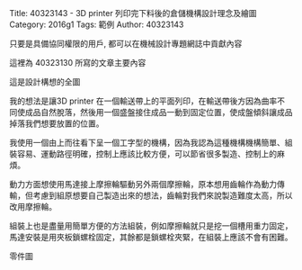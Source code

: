 Title: 40323143 - 3D printer 列印完下料後的倉儲機構設計理念及繪圖
Category: 2016g1
Tags: 範例
Author: 40323143

只要是具備協同權限的用戶, 都可以在機械設計專題網誌中貢獻內容

<!-- PELICAN_END_SUMMARY -->

這裡為 40323130 所寫的文章主要內容

這是設計構想的全圖
 <script src="https://embed.github.com/view/3d/coursemdetw/project_site/tree/gh-pages/theme\images\40323143\asm0001.stl"></script>
 
我的想法是讓3D printer 在一個輸送帶上的平面列印，在輸送帶後方因為曲率不同使成品自然脫落，然後用一個盛盤接住成品一動到固定位置，使成盤傾斜讓成品掉落我們想要放置的位置。

我使用一個由上而往看下呈一個工字型的機構，因為我認為這種機構機構簡單、組裝容易、運動路徑明確，控制上應該比較方便，可以節省很多製造、控制上的麻煩。
        
動力方面想使用馬達接上摩擦輪驅動另外兩個摩擦輪，原本想用齒輪作為動力傳輸，但考慮到組原想要自己製造出來的想法，齒輪對我們來說製造難度太高，所以改用摩擦輪。
        
組裝上也是盡量用簡單方便的方法組裝，例如摩擦輪就只是挖一個槽用重力固定，馬達安裝是用夾板鎖螺栓固定，其餘都是鎖螺栓夾緊，在組裝上應該不會有困難。
        
零件圖
<script src="https://embed.github.com/view/3d/coursemdetw/project_site/tree/gh-pages/theme\images\40323143\1long"></script> 
<script src="https://embed.github.com/view/3d/coursemdetw/project_site/tree/gh-pages/theme\images\40323143\2long"></script>
<script src="https://embed.github.com/view/3d/coursemdetw/project_site/tree/gh-pages/theme\images\40323143\3"></script>
<script src="https://embed.github.com/view/3d/coursemdetw/project_site/tree/gh-pages/theme\images\40323143\3long"></script>
<script src="https://embed.github.com/view/3d/coursemdetw/project_site/tree/gh-pages/theme\images\40323143\4-02"></script>
<script src="https://embed.github.com/view/3d/coursemdetw/project_site/tree/gh-pages/theme\images\40323143\4-46"></script>
<script src="https://embed.github.com/view/3d/coursemdetw/project_site/tree/gh-pages/theme\images\40323143\5"></script>
<script src="https://embed.github.com/view/3d/coursemdetw/project_site/tree/gh-pages/theme\images\40323143\6"></script>
<script src="https://embed.github.com/view/3d/coursemdetw/project_site/tree/gh-pages/theme\images\40323143\6-3"></script>
<script src="https://embed.github.com/view/3d/coursemdetw/project_site/tree/gh-pages/theme\images\40323143\46-2"></script>
<script src="https://embed.github.com/view/3d/coursemdetw/project_site/tree/gh-pages/theme\images\40323143\a"></script>
<script src="https://embed.github.com/view/3d/coursemdetw/project_site/tree/gh-pages/theme\images\40323143\b"></script>
